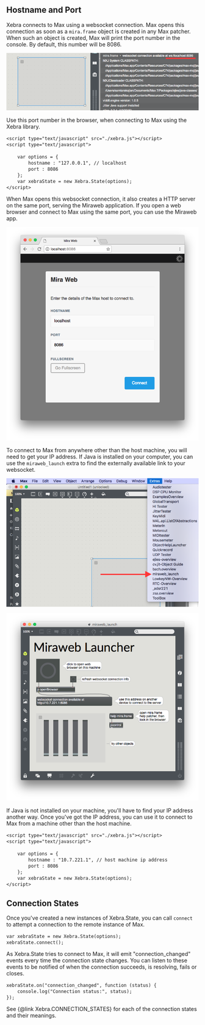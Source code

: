 ## Hostname and Port

Xebra connects to Max using a websocket connection. Max opens this connection as soon as a `mira.frame` object is created in any Max patcher. When such an object is created, Max will print the port number in the console. By default, this number will be 8086.

![Websocket port](img/02-websocket.png)

Use this port number in the browser, when connecting to Max using the Xebra library.

```
<script type="text/javascript" src="./xebra.js"></script>
<script type="text/javascript">

	var options = {
		hostname : "127.0.0.1", // localhost
		port : 8086
	};
	var xebraState = new Xebra.State(options);
</script>
```

When Max opens this websocket connection, it also creates a HTTP server on the same port, serving the Miraweb application. If you open a web browser and connect to Max using the same port, you can use the Miraweb app.

![Miraweb app](img/02-miraweb.png)

To connect to Max from anywhere other than the host machine, you will need to get your IP address. If Java is installed on your computer, you can use the `miraweb_launch` extra to find the externally available link to your websocket.

![Miraweb launch](img/02-miraweb_launch.png)

![Miraweb launch](img/02-miraweb_ip.png)

If Java is not installed on your machine, you'll have to find your IP address another way. Once you've got the IP address, you can use it to connect to Max from a machine other than the host machine.

```
<script type="text/javascript" src="./xebra.js"></script>
<script type="text/javascript">

	var options = {
		hostname : "10.7.221.1", // host machine ip address
		port : 8086
	};
	var xebraState = new Xebra.State(options);
</script>
```

## Connection States

Once you've created a new instances of Xebra.State, you can call `connect` to attempt a connection to the remote instance of Max.

```
var xebraState = new Xebra.State(options);
xebraState.connect();
```

As Xebra.State tries to connect to Max, it will emit "connection_changed" events every time the connection state changes. You can listen to these events to be notified of when the connection succeeds, is resolving, fails or closes.

```
xebraState.on("connection_changed", function (status) {
	console.log("Connection status:", status);
});
```

See {@link Xebra.CONNECTION_STATES} for each of the connection states and their meanings.